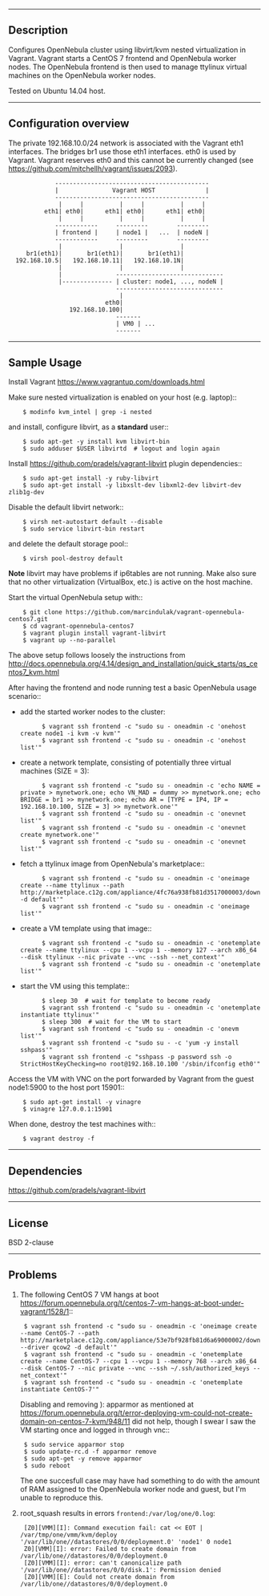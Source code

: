 -----------
Description
-----------

Configures OpenNebula cluster using libvirt/kvm nested virtualization in Vagrant.
Vagrant starts a CentOS 7 frontend and OpenNebula worker nodes. The OpenNebula frontend
is then used to manage ttylinux virtual machines on the OpenNebula worker nodes.

Tested on Ubuntu 14.04 host.


----------------------
Configuration overview
----------------------

The private 192.168.10.0/24 network is associated with the Vagrant eth1 interfaces.
The bridges br1 use those eth1 interfaces. eth0 is used by Vagrant.
Vagrant reserves eth0 and this cannot be currently changed
(see https://github.com/mitchellh/vagrant/issues/2093).

                 -------------------------------------------
                 |               Vagrant HOST              |
                 -------------------------------------------
                  |     |          |     |          |     |
              eth1| eth0|      eth1| eth0|      eth1| eth0|
                  |     |          |     |          |     |
                 ------------     ---------        ---------
                 | frontend |     | node1 |   ...  | nodeN |
                 ------------     ---------        ---------
                  |                |                |
         br1(eth1)|       br1(eth1)|       br1(eth1)|
      192.168.10.5|   192.168.10.11|   192.168.10.1N|
                  |                |                |
                  |               ------------------------------
                  |-------------- | cluster: node1, ..., nodeN |
                                  ------------------------------
                                   |
                               eth0|
                     192.168.10.100|
                                  -------
                                  | VM0 | ...
                                  -------


------------
Sample Usage
------------

Install Vagrant https://www.vagrantup.com/downloads.html

Make sure nested virtualization is enabled on your host (e.g. laptop)::

        $ modinfo kvm_intel | grep -i nested

and install, configure libvirt, as a **standard** user::

        $ sudo apt-get -y install kvm libvirt-bin
        $ sudo adduser $USER libvirtd  # logout and login again

Install https://github.com/pradels/vagrant-libvirt plugin dependencies::

        $ sudo apt-get install -y ruby-libvirt
        $ sudo apt-get install -y libxslt-dev libxml2-dev libvirt-dev zlib1g-dev

Disable the default libvirt network::

        $ virsh net-autostart default --disable
        $ sudo service libvirt-bin restart

and delete the default storage pool::

        $ virsh pool-destroy default

**Note** libvirt may have problems if ip6tables are not running.
Make also sure that no other virtualization (VirtualBox, etc.)
is active on the host machine.

Start the virtual OpenNebula setup with::

        $ git clone https://github.com/marcindulak/vagrant-opennebula-centos7.git
        $ cd vagrant-opennebula-centos7
        $ vagrant plugin install vagrant-libvirt
        $ vagrant up --no-parallel

The above setup follows loosely the instructions from
http://docs.opennebula.org/4.14/design_and_installation/quick_starts/qs_centos7_kvm.html

After having the frontend and node running test a basic OpenNebula usage scenario::

- add the started worker nodes to the cluster:

            $ vagrant ssh frontend -c "sudo su - oneadmin -c 'onehost create node1 -i kvm -v kvm'"
            $ vagrant ssh frontend -c "sudo su - oneadmin -c 'onehost list'"

- create a network template, consisting of potentially three virtual machines (SIZE = 3):

            $ vagrant ssh frontend -c "sudo su - oneadmin -c 'echo NAME = private > mynetwork.one; echo VN_MAD = dummy >> mynetwork.one; echo BRIDGE = br1 >> mynetwork.one; echo AR = [TYPE = IP4, IP = 192.168.10.100, SIZE = 3] >> mynetwork.one'"
            $ vagrant ssh frontend -c "sudo su - oneadmin -c 'onevnet list'"
            $ vagrant ssh frontend -c "sudo su - oneadmin -c 'onevnet create mynetwork.one'"
            $ vagrant ssh frontend -c "sudo su - oneadmin -c 'onevnet list'"

- fetch a ttylinux image from OpenNebula's marketplace::

            $ vagrant ssh frontend -c "sudo su - oneadmin -c 'oneimage create --name ttylinux --path http://marketplace.c12g.com/appliance/4fc76a938fb81d3517000003/download -d default'"
            $ vagrant ssh frontend -c "sudo su - oneadmin -c 'oneimage list'"

- create a VM template using that image::

            $ vagrant ssh frontend -c "sudo su - oneadmin -c 'onetemplate create --name ttylinux --cpu 1 --vcpu 1 --memory 127 --arch x86_64 --disk ttylinux --nic private --vnc --ssh --net_context'"
            $ vagrant ssh frontend -c "sudo su - oneadmin -c 'onetemplate list'"

- start the VM using this template::

            $ sleep 30  # wait for template to become ready
            $ vagrant ssh frontend -c "sudo su - oneadmin -c 'onetemplate instantiate ttylinux'"
            $ sleep 300  # wait for the VM to start
            $ vagrant ssh frontend -c "sudo su - oneadmin -c 'onevm list'"
            $ vagrant ssh frontend -c "sudo su - -c 'yum -y install sshpass'"
            $ vagrant ssh frontend -c "sshpass -p password ssh -o StrictHostKeyChecking=no root@192.168.10.100 '/sbin/ifconfig eth0'"

Access the VM with VNC on the port forwarded by Vagrant from the guest node1:5900 to the host port 15901::

        $ sudo apt-get install -y vinagre
        $ vinagre 127.0.0.1:15901

When done, destroy the test machines with::

        $ vagrant destroy -f


------------
Dependencies
------------

https://github.com/pradels/vagrant-libvirt


-------
License
-------

BSD 2-clause


--------
Problems
--------

1. The following CentOS 7 VM hangs at boot https://forum.opennebula.org/t/centos-7-vm-hangs-at-boot-under-vagrant/1528/1::

        $ vagrant ssh frontend -c "sudo su - oneadmin -c 'oneimage create --name CentOS-7 --path http://marketplace.c12g.com/appliance/53e7bf928fb81d6a69000002/download --driver qcow2 -d default'"
        $ vagrant ssh frontend -c "sudo su - oneadmin -c 'onetemplate create --name CentOS-7 --cpu 1 --vcpu 1 --memory 768 --arch x86_64 --disk CentOS-7 --nic private --vnc --ssh ~/.ssh/authorized_keys --net_context'"
        $ vagrant ssh frontend -c "sudo su - oneadmin -c 'onetemplate instantiate CentOS-7'"

   Disabling and removing ): apparmor as mentioned at
   https://forum.opennebula.org/t/error-deploying-vm-could-not-create-domain-on-centos-7-kvm/948/11
   did not help, though I swear I saw the VM starting once and logged in through vnc::

        $ sudo service apparmor stop
        $ sudo update-rc.d -f apparmor remove
        $ sudo apt-get -y remove apparmor
        $ sudo reboot

   The one succesfull case may have had something to do with the amount of RAM assigned to the OpenNebula
   worker node and guest, but I'm unable to reproduce this.

2. root_squash results in errors `frontend:/var/log/one/0.log`:

        [Z0][VMM][I]: Command execution fail: cat << EOT | /var/tmp/one/vmm/kvm/deploy '/var/lib/one//datastores/0/0/deployment.0' 'node1' 0 node1
        Z0][VMM][I]: error: Failed to create domain from /var/lib/one//datastores/0/0/deployment.0
        [Z0][VMM][I]: error: can't canonicalize path '/var/lib/one//datastores/0/0/disk.1': Permission denied
        [Z0][VMM][E]: Could not create domain from /var/lib/one//datastores/0/0/deployment.0

